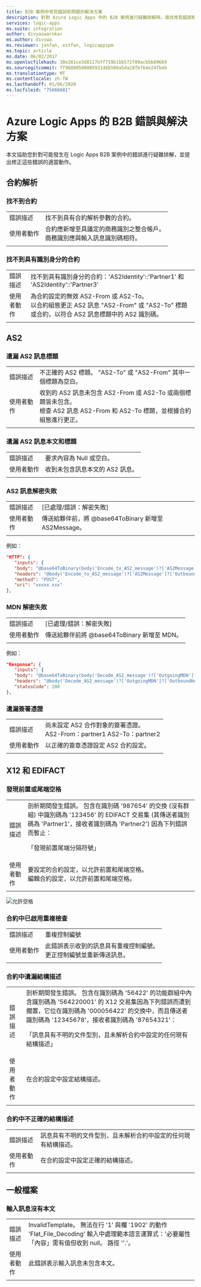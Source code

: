 ```yaml
---
title: B2B 案例中常見錯誤和問題的解決方案
description: 針對 Azure Logic Apps 中的 B2B 案例進行疑難排解時，尋找常見錯誤和問題的解決方案
services: logic-apps
ms.suite: integration
author: divyaswarnkar
ms.author: divswa
ms.reviewer: jonfan, estfan, logicappspm
ms.topic: article
ms.date: 06/02/2017
ms.openlocfilehash: 38e281ce3d8117bff719b1bb572f09acbbb89669
ms.sourcegitcommit: ff9688050000593146b509a5da18fbf64e24fbeb
ms.translationtype: MT
ms.contentlocale: zh-TW
ms.lasthandoff: 01/06/2020
ms.locfileid: "75666681"
---
```

# <a name="b2b-errors-and-solutions-for-azure-logic-apps"></a>Azure Logic Apps 的 B2B 錯誤與解決方案

本文協助您針對可能發生在 Logic Apps B2B 案例中的錯誤進行疑難排解，並提出修正這些錯誤的適當動作。

## <a name="agreement-resolution"></a>合約解析

### <a name="no-agreement-found"></a>找不到合約 

|   |   |  
|---|---|
| 錯誤描述 | 找不到具有合約解析參數的合約。 | 
| 使用者動作 | 合約應新增至具議定的商務識別之整合帳戶。 </br>商務識別應與輸入訊息識別碼相符。 |  
|   |   |

### <a name="no-agreement-found-with-identities"></a>找不到具有識別身分的合約

|   |   | 
|---|---|
| 錯誤描述 | 找不到具有識別身分的合約：'AS2Identity'::'Partner1' 和 'AS2Identity'::'Partner3' | 
| 使用者動作 | 為合約設定的無效 AS2-From 或 AS2-To。 </br>以合約組態更正 AS2 訊息 "AS2-From" 或 "AS2-To" 標題或合約，以符合 AS2 訊息標題中的 AS2 識別碼。 |
|   |   |     

## <a name="as2"></a>AS2

### <a name="missing-as2-message-headers"></a>遺漏 AS2 訊息標題  

|   |   |  
|---|---|
| 錯誤描述 | 不正確的 AS2 標題。 "AS2-To" 或 "AS2-From" 其中一個標題為空白。 | 
| 使用者動作 | 收到的 AS2 訊息未包含 AS2-From 或 AS2-To 或兩個標題皆未包含。 </br> 檢查 AS2 訊息 AS2-From 和 AS2-To 標題，並根據合約組態進行更正。 |
|  |  | 

### <a name="missing-as2-message-body-and-headers"></a>遺漏 AS2 訊息本文和標題    

|   |   |  
|---|---|
| 錯誤描述 | 要求內容為 Null 或空白。 | 
| 使用者動作 | 收到未包含訊息本文的 AS2 訊息。 |
|  |  | 

### <a name="as2-message-decryption-failure"></a>AS2 訊息解密失敗

|   |   | 
|---|---|
| 錯誤描述 |  [已處理/錯誤：解密失敗] | 
| 使用者動作 | 傳送給夥伴前，將 @base64ToBinary 新增至 AS2Message。 |
|||

例如：

```json
"HTTP": {
   "inputs": {
   "body": "@base64ToBinary(body('Encode_to_AS2_message')?['AS2Message']?['Content'])",
   "headers": "@body('Encode_to_AS2_message')?['AS2Message']?['OutboundHeaders']",
   "method": "POST",
   "uri": "xxxxx.xxx"
},
``` 

### <a name="mdn-decryption-failure"></a>MDN 解密失敗

|   |   | 
|---|---|
| 錯誤描述 |  [已處理/錯誤：解密失敗] | 
| 使用者動作 | 傳送給夥伴前將 @base64ToBinary 新增至 MDN。 | 
|||

例如：

```json
"Response": {
   "inputs": {
   "body": "@base64ToBinary(body('Decode_AS2_message')?['OutgoingMDN']?['Content'])",
   "headers": "@body('Decode_AS2_message')?['OutgoingMDN']?['OutboundHeaders']",
   "statusCode": 200
},               
``` 

### <a name="missing-signing-certificate"></a>遺漏簽署憑證

|   |   |  
|---|---|
| 錯誤描述| 尚未設定 AS2 合作對象的簽署憑證。 </br>AS2-From：partner1 AS2-To：partner2 | 
| 使用者動作 | 以正確的簽章憑證設定 AS2 合約設定。 |
|  |  | 

## <a name="x12-and-edifact"></a>X12 和 EDIFACT

### <a name="leading-or-trailing-space-found"></a>發現前置或尾端空格    
    
|   |   | 
|---|---|
| 錯誤描述 | 剖析期間發生錯誤。 包含在識別碼 '987654' 的交換 (沒有群組) 中識別碼為 '123456' 的 EDIFACT 交易集 (其傳送者識別碼為 'Partner1'，接收者識別碼為 'Partner2') 因為下列錯誤而暫止： <p>「發現前置尾端分隔符號」 |
| 使用者動作 | 要設定的合約設定，以允許前置和尾端空格。 </br>編輯合約設定，以允許前置和尾端空格。 |
|   |   |

![允許空格](./media/logic-apps-enterprise-integration-b2b-list-errors-solutions/leadingandtrailing.png)

### <a name="duplicate-check-has-enabled-in-the-agreement"></a>合約中已啟用重複檢查

|   |   | 
|---|---| 
| 錯誤描述 | 重複控制編號 |
| 使用者動作 | 此錯誤表示收到的訊息具有重複控制編號。 </br>更正控制編號並重新傳送訊息。 |
|   |   |

### <a name="missing-schema-in-the-agreement"></a>合約中遺漏結構描述

|   |   | 
|---|---| 
| 錯誤描述 | 剖析期間發生錯誤。 包含在識別碼為 '56422' 的功能群組中內含識別碼為 '564220001' 的 X12 交易集因為下列錯誤而遭到擱置，它位在識別碼為 '000056422' 的交換中，而且傳送者識別碼為 '12345678'，接收者識別碼為 '87654321'： <p>「訊息具有不明的文件型別，且未解析合約中設定的任何現有結構描述」 |
| 使用者動作 | 在合約設定中設定結構描述。  |
|   |   |

### <a name="incorrect-schema-in-the-agreement"></a>合約中不正確的結構描述

|   |   | 
|---|---| 
| 錯誤描述 | 訊息具有不明的文件型別，且未解析合約中設定的任何現有結構描述。 |
| 使用者動作 | 在合約設定中設定正確的結構描述。 |
|   |   |

## <a name="flat-file"></a>一般檔案

### <a name="input-message-with-no-body"></a>輸入訊息沒有本文

|   |   | 
|---|---|
| 錯誤描述 | InvalidTemplate。 無法在行 '1' 與欄 '1902' 的動作 'Flat_File_Decoding' 輸入中處理範本語言運算式：'必要屬性「內容」需有值但收到 null。 路徑 ''.'。 |
| 使用者動作 | 此錯誤表示輸入訊息未包含本文。 |
|   |   | 

